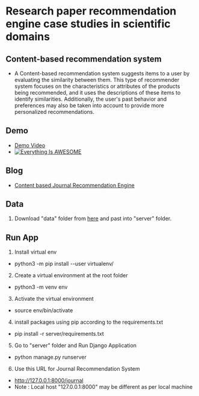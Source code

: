 # Research paper recommendation engine case studies in scientific domains

## Content-based recommendation system
* A Content-based recommendation system suggests items to a user by evaluating the similarity between them. This type of recommender system focuses on the characteristics or attributes of the products being recommended, and it uses the descriptions of these items to identify similarities. Additionally, the user's past behavior and preferences may also be taken into account to provide more personalized recommendations.

## Demo
* [Demo Video](https://youtu.be/4rUIEYFIEmk)
* [![Everything Is AWESOME](https://user-images.githubusercontent.com/43596921/215983759-63af52c2-75b0-40c9-930f-08f247ed5d55.png)](https://youtu.be/4rUIEYFIEmk "Everything Is AWESOME")

## Blog
* [Content based Journal Recommendation Engine](https://medium.com/@pratiksahu147/content-based-journal-recommendation-engine-92ff8d5249e8)

## Data 
1. Download "data" folder from [here](www.google.com) and past into "server" folder.

## Run App

1. Install virtual env
- python3 -m pip install --user virtualenv/

2. Create a virtual environment at the root folder
- python3 -m venv env

3. Activate the virtual environment
- source env/bin/activate

4. install packages using pip according to the requirements.txt
- pip install -r server/requirements.txt

5. Go to "server" folder and Run Django Application
- python manage.py runserver 

6. Use this URL for Journal Recommendation System
- http://127.0.0.1:8000/journal
- Note : Local host "127.0.0.1:8000" may be different as per local machine
